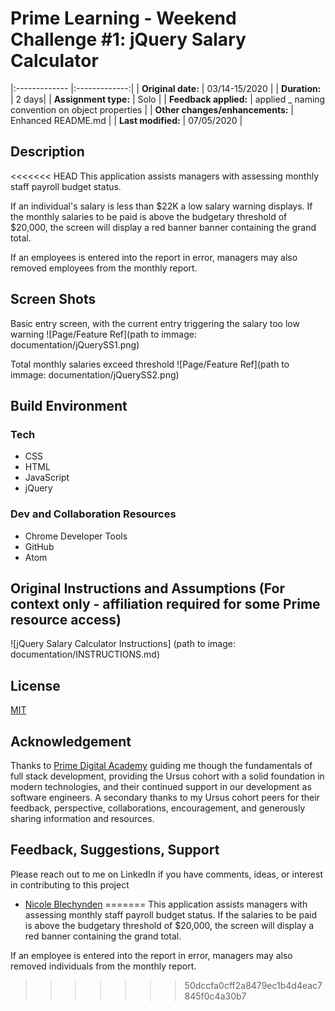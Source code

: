 # Prime Learning - Weekend Challenge #1: jQuery Salary Calculator

|:------------- |:-------------:|
| **Original date:** | 03/14-15/2020 |
| **Duration:** | 2 days|
| **Assignment type:** | Solo |
| **Feedback applied:** | applied \_ naming convention on object properties |
| **Other changes/enhancements:** | Enhanced README.md |
| **Last modified:** | 07/05/2020 |

## Description

<<<<<<< HEAD
This application assists managers with assessing monthly staff payroll budget status.

If an individual's salary is less than \$22K a low salary warning displays. If the monthly salaries to be paid is above the budgetary threshold of \$20,000, the screen will display a red banner banner containing the grand total.

If an employees is entered into the report in error, managers may also removed employees from the monthly report.

## Screen Shots

Basic entry screen, with the current entry triggering the salary too low warning
![Page/Feature Ref](path to immage: documentation/jQuerySS1.png)

Total monthly salaries exceed threshold
![Page/Feature Ref](path to immage: documentation/jQuerySS2.png)

## Build Environment

### Tech

- CSS
- HTML
- JavaScript
- jQuery

### Dev and Collaboration Resources

- Chrome Developer Tools
- GitHub
- Atom

## Original Instructions and Assumptions (For context only - affiliation required for some Prime resource access)

![jQuery Salary Calculator Instructions] (path to image: documentation/INSTRUCTIONS.md)

## License

[MIT](./LICENSE.txt)

## Acknowledgement

Thanks to [Prime Digital Academy](https://www.primeacademy.io/) guiding me though the fundamentals of full stack development, providing the Ursus cohort with a solid foundation in modern technologies, and their continued support in our development as software engineers. A secondary thanks to my Ursus cohort peers for their feedback, perspective, collaborations, encouragement, and generously sharing information and resources.

## Feedback, Suggestions, Support

Please reach out to me on LinkedIn if you have comments, ideas, or interest in contributing to this project

- [Nicole Blechynden](https://www.linkedin.com/in/nicoleblechynden/)
=======
This application assists managers with assessing monthly staff payroll budget status. If the salaries to be paid is above the budgetary threshold of $20,000, the screen will display a red banner containing the grand total.

If an employee is entered into the report in error, managers may also removed individuals from the monthly report.
>>>>>>> 50dccfa0cff2a8479ec1b4d4eac7845f0c4a30b7
